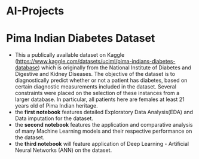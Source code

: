 # AI-Projects

# Pima Indian Diabetes Dataset 
- This a publically available dataset on Kaggle (https://www.kaggle.com/datasets/uciml/pima-indians-diabetes-database) which is originally from the National Institute of Diabetes and Digestive and Kidney Diseases. The objective of the dataset is to diagnostically predict whether or not a patient has diabetes, based on certain diagnostic measurements included in the dataset. Several constraints were placed on the selection of these instances from a larger database. In particular, all patients here are females at least 21 years old of Pima Indian heritage. 
- the **first notebook** features detailed Exploratory Data Analysis(EDA) and Data imputation for the dataset.
- the **second notebook** features the application and comparative analysis of many Machine Learning models and their respective performance on the dataset.
- the **third notebook** will feature application of Deep Learning - Artificial Neural Networks (ANN) on the dataset.
